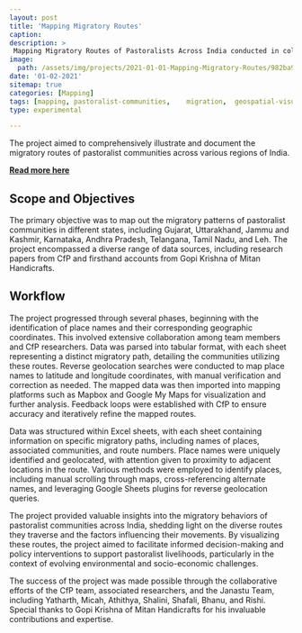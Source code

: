```yaml
---
layout: post
title: 'Mapping Migratory Routes'
caption:  
description: >
 Mapping Migratory Routes of Pastoralists Across India conducted in collaboration with the Center for Pastoralism (CfP), the endeavor was part of a larger initiative to analyze the impact of the pandemic on pastoralist livelihoods.
image: 
  path: /assets/img/projects/2021-01-01-Mapping-Migratory-Routes/982ba988f35b9fabcb5884f9ab2bbaf8_MD5.jpg
date: '01-02-2021'
sitemap: true
categories: [Mapping]
tags: [mapping,	pastoralist-communities,	migration,	geospatial-visualization]
type: experimental

---
```

The project aimed to comprehensively illustrate and document the migratory routes of pastoralist communities across various regions of India. 


[**Read more here**](https://blog.janastu.org/mapping-migratory-routes-of-pastoralists/)

## Scope and Objectives
The primary objective was to map out the migratory patterns of pastoralist communities in different states, including Gujarat, Uttarakhand, Jammu and Kashmir, Karnataka, Andhra Pradesh, Telangana, Tamil Nadu, and Leh. The project encompassed a diverse range of data sources, including research papers from CfP and firsthand accounts from Gopi Krishna of Mitan Handicrafts.

## Workflow
The project progressed through several phases, beginning with the identification of place names and their corresponding geographic coordinates. This involved extensive collaboration among team members and CfP researchers. Data was parsed into tabular format, with each sheet representing a distinct migratory path, detailing the communities utilizing these routes. Reverse geolocation searches were conducted to map place names to latitude and longitude coordinates, with manual verification and correction as needed. The mapped data was then imported into mapping platforms such as Mapbox and Google My Maps for visualization and further analysis. Feedback loops were established with CfP to ensure accuracy and iteratively refine the mapped routes.

Data was structured within Excel sheets, with each sheet containing information on specific migratory paths, including names of places, associated communities, and route numbers. Place names were uniquely identified and geolocated, with attention given to proximity to adjacent locations in the route. Various methods were employed to identify places, including manual scrolling through maps, cross-referencing alternate names, and leveraging Google Sheets plugins for reverse geolocation queries.

The project provided valuable insights into the migratory behaviors of pastoralist communities across India, shedding light on the diverse routes they traverse and the factors influencing their movements. By visualizing these routes, the project aimed to facilitate informed decision-making and policy interventions to support pastoralist livelihoods, particularly in the context of evolving environmental and socio-economic challenges.

The success of the project was made possible through the collaborative efforts of the CfP team, associated researchers, and the Janastu Team, including Yatharth, Micah, Athithya, Shalini, Shafali, Bhanu, and Rishi. Special thanks to Gopi Krishna of Mitan Handicrafts for his invaluable contributions and expertise.

